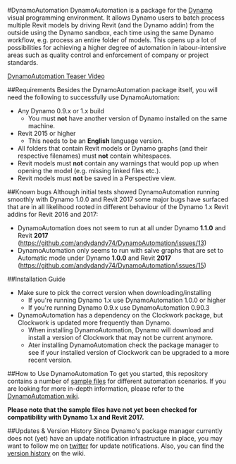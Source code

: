 #DynamoAutomation
DynamoAutomation is a package for the [Dynamo](https://github.com/DynamoDS/Dynamo) visual programming environment. It allows Dynamo users to batch process multiple Revit models by driving Revit (and the Dynamo addin) from the outside using the Dynamo sandbox, each time using the same Dynamo workflow, e.g. process an entire folder of models. This opens up a lot of possibilities for achieving a higher degree of automation in labour-intensive areas such as quality control and enforcement of company or project standards.

[DynamoAutomation Teaser Video](http://www.youtube.com/watch?v=vu4i-gEzzUo&autoplay=1)

##Requirements
Besides the DynamoAutomation package itself, you will need the following to successfully use DynamoAutomation:
- Any Dynamo 0.9.x or 1.x build
  - You must **not** have another version of Dynamo installed on the same machine.
- Revit 2015 or higher
  - This needs to be an **English** language version.
- All folders that contain Revit models or Dynamo graphs (and their respective filenames) must **not** contain whitespaces.
- Revit models must **not** contain any warnings that would pop up when opening the model (e.g. missing linked files etc.).
- Revit models must **not** be saved in a Perspective view.

##Known bugs
Although initial tests showed DynamoAutomation running smoothly with Dynamo 1.0.0 and Revit 2017 some major bugs have surfaced that are in all likelihood rooted in different behaviour of the Dynamo 1.x Revit addins for Revit 2016 and 2017:
- DynamoAutomation does not seem to run at all under Dynamo **1.1.0** and Revit **2017** (https://github.com/andydandy74/DynamoAutomation/issues/13)
- DynamoAutomation only seems to run with salve graphs that are set to Automatic mode under Dynamo **1.0.0** and Revit **2017** (https://github.com/andydandy74/DynamoAutomation/issues/15)

##Installation Guide
- Make sure to pick the correct version when downloading/installing
  - If you're running Dynamo 1.x use DynamoAutomation 1.0.0 or higher
  - If you're running Dynamo 0.9.x use DynamoAutomation 0.90.3
- DynamoAutomation has a dependency on the Clockwork package, but Clockwork is updated more frequently than Dynamo.
  - When installing DynamoAutomation, Dynamo will download and install a version of Clockwork that may not be current anymore.
  - Ater installing DynamoAutomation check the package manager to see if your installed version of Clockwork can be upgraded to a more recent version.

##How to Use DynamoAutomation
To get you started, this repository contains a number of [sample files](https://github.com/andydandy74/DynamoAutomation/tree/master/samples) for different automation scenarios. If you are looking for more in-depth information, please refer to the [DynamoAutomation wiki](https://github.com/andydandy74/DynamoAutomation/wiki).

**Please note that the sample files have not yet been checked for compatibility with Dynamo 1.x and Revit 2017.**
 
##Updates & Version History
Since Dynamo's package manager currently does not (yet) have an update notification infrastructure in place, you may want to follow me on [twitter](https://twitter.com/a_dieckmann) for update notifications. Also, you can find the [version history](https://github.com/andydandy74/DynamoAutomation/wiki/Version-History) on the wiki.
